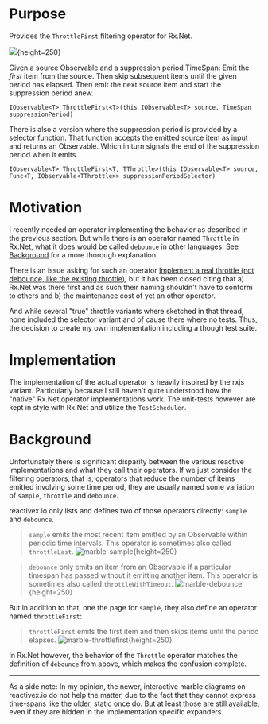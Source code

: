 # Purpose

Provides the `ThrottleFirst` filtering operator for Rx.Net.

![](https://reactivex.io/documentation/operators/images/throttleFirst.png){height=250}

Given a source Observable and a suppression period TimeSpan: Emit the _first_ item from the source. Then skip subsequent items until the given period has elapsed. Then emit the next source item and start the suppression period anew.
```
IObservable<T> ThrottleFirst<T>(this IObservable<T> source, TimeSpan suppressionPeriod)
```

There is also a version where the suppression period is provided by a selector function. That function accepts the emitted source item as input and returns an Observable. Which in turn signals the end of the suppression period when it emits.
```
IObservable<T> ThrottleFirst<T, TThrottle>(this IObservable<T> source, Func<T, IObservable<TThrottle>> suppressionPeriodSelector)
```

# Motivation

I recently needed an operator implementing the behavior as described in the previous section. But while there is an operator named `Throttle` in Rx.Net, what it does would be called `debounce` in other languages. See [Background](#Background) for a more thorough explanation.

There is an issue asking for such an operator [Implement a real throttle (not debounce, like the existing throttle)](https://github.com/dotnet/reactive/issues/395), but it has been closed citing that a) Rx.Net was there first and as such their naming shouldn't have to conform to others and b) the maintenance cost of yet an other operator.

And while several "true" throttle variants where sketched in that thread, none included the selector variant and of cause there where no tests. Thus, the decision to create my own implementation including a though test suite.

# Implementation

The implementation of the actual operator is heavily inspired by the rxjs variant. Particularly because I still haven't quite understood how the "native" Rx.Net operator implementations work.
The unit-tests however are kept in style with Rx.Net and utilize the `TestScheduler`.

# Background

Unfortunately there is significant disparity between the various reactive implementations and what they call their operators. If we just consider the filtering operators, that is,  operators that reduce the number of items emitted involving some time period, they are usually named some variation of `sample`, `throttle` and `debounce`.

reactivex.io only lists and defines two of those operators directly: `sample` and `debounce`.  

> `sample` emits the most recent item emitted by an Observable within periodic time intervals. This operator is sometimes also called `throttleLast`.
![marble-sample](https://reactivex.io/documentation/operators/images/sample.png){height=250}

> `debounce` only emits an item from an Observable if a particular timespan has passed without it emitting another item. This operator is sometimes also called `throttleWithTimeout`.
![marble-debounce](https://reactivex.io/documentation/operators/images/debounce.png){height=250}


But in addition to that, one the page for `sample`, they also define an operator named `throttleFirst`:

> `throttleFirst` emits the first item and then skips items until the period elapses.
![marble-throttlefirst](https://reactivex.io/documentation/operators/images/throttleFirst.png){height=250}




In Rx.Net however, the behavior of the `Throttle` operator matches the definition of `debounce` from above, which makes the confusion complete.

---

As a side note: In my opinion, the newer, interactive marble diagrams on reactivex.io do not help the matter, due to the fact that they cannot express time-spans like the older, static once do. But at least those are still available, even if they are hidden in the implementation specific expanders.





